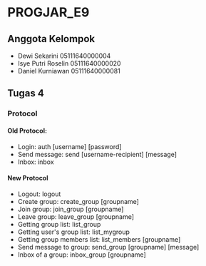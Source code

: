 # PROGJAR_E9
## Anggota Kelompok
* Dewi Sekarini 05111640000004
* Isye Putri Roselin 05111640000020
* Daniel Kurniawan 05111640000081

## Tugas 4
### Protocol
#### Old Protocol:
* Login: auth [username] [password]
* Send message: send [username-recipient] [message]
* Inbox: inbox
#### New Protocol
* Logout: logout 
* Create group: create_group [groupname]
* Join group: join_group [groupname]
* Leave group: leave_group [groupname]
* Getting group list: list_group
* Getting user's group list: list_mygroup
* Getting group members list: list_members [groupname]
* Send message to group: send_group [groupname] [message]
* Inbox of a group: inbox_group [groupname]
